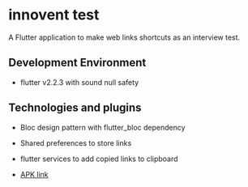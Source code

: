 # innovent test

A Flutter application to make web links shortcuts as an interview test.

## Development Environment 

- flutter v2.2.3 with sound null safety


## Technologies and plugins

- Bloc design pattern with flutter_bloc dependency
- Shared preferences to store links
- flutter services to add copied links to clipboard



- [APK link](https://drive.google.com/file/d/1OrcbKlRW6-6ZiMues_To5-cU8nVPkBw1/view?usp=sharing)

